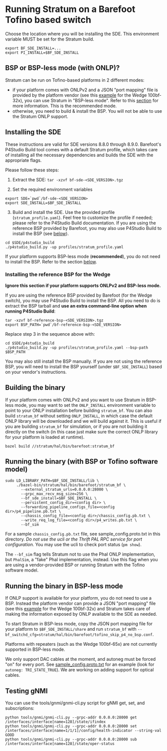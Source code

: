# Running Stratum on a Barefoot Tofino based switch

Choose the location where you will be installing the SDE. This environment
variable MUST be set for the Stratum build.
```
export BF_SDE_INSTALL=...
export PI_INSTALL=$BF_SDE_INSTALL
```

## BSP or BSP-less mode (with ONLP)?

Stratum can be run on Tofino-based platforms in 2 different modes:
 * if your platform comes with ONLPv2 and a JSON "port mapping" file is provided
   by the platform vendor (see this
   [example](platforms/x86-64-accton-wedge100bf-32x-r0.json) for the Wedge 100bf-32x),
   you can use Stratum in "BSP-less mode". Refer to this
   [section](#running-the-binary-in-bsp-less-mode) for more information. This is
   the recommended mode.
 * otherwise, you need to build & install the BSP. You will not be able to use
   the Stratum ONLP support.

## Installing the SDE

These instructions are valid for SDE versions 8.8.0 through 8.9.0. Barefoot's
P4Studio Build tool comes with a default Stratum profile, which takes care of
installing all the necessary dependencies and builds the SDE with the
appropriate flags.

Please follow these steps:

 1. Extract the SDE: `tar -xzvf bf-sde-<SDE_VERSION>.tgz`

 2. Set the required environment variables
```
export SDE=`pwd`/bf-sde-<SDE_VERSION>
export SDE_INSTALL=$BF_SDE_INSTALL
```

 3. Build and install the SDE. Use the provided profile
    (`stratum_profile.yaml`). Feel free to customize the profile if needed;
    please refer to the P4Studio Build documentation. If you are using the
    reference BSP provided by Barefoot, you may also use P4Studio Build to
    install the BSP (see [below](#installing-the-reference-bsp-for-the-wedge)).
```
cd $SDE/p4studio_build
./p4studio_build.py -up profiles/stratum_profile.yaml
```

If your platform supports BSP-less mode (**recommended**), you do not need to
install the BSP. Refer to the section
[below](#running-the-binary-in-bsp-less-mode).

### Installing the reference BSP for the Wedge

**Ignore this section if your platform supports ONLPv2 and BSP-less mode.**

If you are using the reference BSP provided by Barefoot (for the Wedge switch),
you may use P4Studio Build to install the BSP. All you need to do is extract the
BSP tarball and **use an extra command-line option when running P4Studio
Build**:

```
tar -xzvf bf-reference-bsp-<SDE_VERSION>.tgz
export BSP_PATH=`pwd`/bf-reference-bsp-<SDE_VERSION>
```
Replace step 3 in the sequence above with:
```
cd $SDE/p4studio_build
./p4studio_build.py -up profiles/stratum_profile.yaml --bsp-path $BSP_PATH
```

You may also still install the BSP manually. If you are not using the reference
BSP, you will need to install the BSP yourself (under `$BF_SDE_INSTALL`) based
on your vendor's instructions.

## Building the binary

If your platform comes with ONLPv2 and you want to use Stratum in BSP-less mode,
you may want to set the `ONLP_INSTALL` environment variable to point to your
ONLP installation before building `stratum_bf`. You can also build `stratum_bf`
without setting `ONLP_INSTALL`, in which case the default ONLP library will be
downloaded and we will build against it. This is useful if you are building
`stratum_bf` for simulation, or if you are not building it directly on the
switch (in this case just make sure the correct ONLP library for your platform
is loaded at runtime).

```
bazel build //stratum/hal/bin/barefoot:stratum_bf
```

## Running the binary (with BSP or Tofino software model)

```
sudo LD_LIBRARY_PATH=$BF_SDE_INSTALL/lib \
     ./bazel-bin/stratum/hal/bin/barefoot/stratum_bf \
       --external_stratum_urls=0.0.0.0:28000 \
       --grpc_max_recv_msg_size=256 \
       --bf_sde_install=$BF_SDE_INSTALL \
       --persistent_config_dir=<config dir> \
       --forwarding_pipeline_configs_file=<config dir>/p4_pipeline.pb.txt \
       --chassis_config_file=<config dir>/chassis_config.pb.txt \
       --write_req_log_file=<config dir>/p4_writes.pb.txt \
       --bf_sim
```

For a sample `chassis_config.pb.txt` file, see sample_config.proto.txt in this
directory. *Do not use the ucli or the Thrift PAL RPC service for port
configuration.* You may use the ucli to check port status (`pm show`).

The `--bf_sim` flag tells Stratum not to use the Phal ONLP implementation, but
`PhalSim`, a "fake" Phal implementation, instead. Use this flag when you are
using a vendor-provided BSP or running Stratum with the Tofino software model.

## Running the binary in BSP-less mode

If ONLP support is available for your platform, you do not need to use a
BSP. Instead the platform vendor can provide a JSON "port mapping" file (see
this [example](platforms/x86-64-accton-wedge100bf-32x-r0.json) for the Wedge
100bf-32x) and Stratum takes care of making the information exposed by ONLP
available to the SDE as needed.

To start Stratum in BSP-less mode, copy the JSON port mapping file for your
platform to `$BF_SDE_INSTALL/share` and run `stratum_bf` with
`--bf_switchd_cfg=stratum/hal/bin/barefoot/tofino_skip_p4_no_bsp.conf`.

Platforms with repeaters (such as the Wedge 100bf-65x) are not currently
supported in BSP-less mode.

We only support DAC cables at the moment, and autoneg must be forced "on" for
every port. See [sample_config.proto.txt](sample_config.proto.txt) for an
example (look for `autoneg: TRI_STATE_TRUE`). We are working on adding support
for optical cables.

## Testing gNMI

You can use the tools/gnmi/gnmi-cli.py script for gNMI get, set, and subscriptions:
```
python tools/gnmi/gnmi-cli.py --grpc-addr 0.0.0.0:28000 get /interfaces/interface[name=128]/state/ifindex
python tools/gnmi/gnmi-cli.py --grpc-addr 0.0.0.0:28000 set /interfaces/interface[name=1/1/1]/config/health-indicator --string-val GOOD
python tools/gnmi/gnmi-cli.py --grpc-addr 0.0.0.0:28000 sub /interfaces/interface[name=128]/state/oper-status
```


